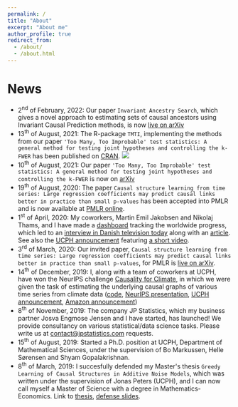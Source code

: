 ```yaml
---
permalink: /
title: "About"
excerpt: "About me"
author_profile: true
redirect_from: 
  - /about/
  - /about.html
---
```


News
======
* 2<sup>nd</sup> of February, 2022: Our paper `Invariant Ancestry Search`, which gives a novel approach to estimating sets of causal ancestors using Invariant Causal Prediction methods, is now [live on arXiv](https://arxiv.org/abs/2202.00913)
* 13<sup>th</sup> of August, 2021: The R-package `TMTI`, implementing the methods from our paper `'Too Many, Too Improbable' test statistics: A general method for testing joint hypotheses and controlling the k-FWER` has been published on [CRAN](https://cran.r-project.org/web/packages/TMTI/index.html). [![](https://cranlogs.r-pkg.org/badges/TMTI)](https://cran.r-project.org/package=TMTI) 
* 10<sup>th</sup> of August, 2021: Our paper `'Too Many, Too Improbable' test statistics: A general method for testing joint hypotheses and controlling the k-FWER` is now on [arXiv](https://arxiv.org/abs/2108.04731)
* 19<sup>th</sup> of August, 2020: The paper `Causal structure learning from time series: Large regression coefficients may predict causal links better in practice than small p-values` has been accepted into PMLR and is now available at [PMLR online](http://proceedings.mlr.press/v123/).
* 1<sup>st</sup> of April, 2020: My coworkers, Martin Emil Jakobsen and Nikolaj Thams, and I have made a [dashboard](http://shiny.science.ku.dk/pbm/COVID19/) tracking the worldwide progress, which led to an [interview in Danish television today](https://www.tv2lorry.dk/nyheder/01-04-2020/1930/ny-corona-app?autoplay=1) along with an [article](https://www.tv2lorry.dk/koebenhavn/overblik-over-corona-pandemien-her-er-appen-du-mangler). See also the [UCPH announcement](https://nyheder.ku.dk/alle_nyheder/2020/04/overblik-over-corona-pandemien-her-er-appen-du-mangler/) featuring [a short video](http://video.ku.dk/fa-overblik-over-corona-pandemien-1). 
* 3<sup>rd</sup> of March, 2020: Our invited paper, `Causal structure learning from time series: Large regression coefficients may predict causal links better in practice than small p-values`, for PMLR is [live on arXiv](https://arxiv.org/abs/2002.09573).
* 14<sup>th</sup> of December, 2019: I, along with a team of coworkers at UCPH, have won the NeurIPS challenge [Causality for Climate](https://causeme.uv.es/neurips2019/), in which we were given the task of estimating the underlying causal graphs of various time series from climate data ([code](https://github.com/sweichwald/tidybench), [NeurIPS presentation](https://nikolajthams.github.io/docs/slides/pres_neurips_2019.pdf), [UCPH announcement](https://www.math.ku.dk/english/about/news/cocala-winner-c4c/), [Amazon announcement](https://aws.amazon.com/blogs/machine-learning/neurips-competition-tackles-climate-data-challenges/))
* 8<sup>th</sup> of November, 2019: The company JP Statistics, which my business partner Josva Engmose Jensen and I have started, has launched! We provide consultancy on various statistical/data science tasks. Please write us at contact@jpstatistics.com requests.
* 15<sup>th</sup> of August, 2019: Started a Ph.D. position at UCPH, Department of Mathematical Sciences, under the supervision of Bo Markussen, Helle Sørensen and Shyam Gopalakrishnan.
* 8<sup>th</sup> of March, 2019: I succesfully defended my Master's thesis `Greedy Learning of Causal Structures in Additive Noise Models`, which was written under the supervision of Jonas Peters (UCPH), and I can now call myself a Master of Science with a degree in Mathematics-Economics. Link to [thesis](https://github.com/PhillipMogensen/docs/blob/master/MasterThesis/thesis.pdf), [defense slides](https://github.com/PhillipMogensen/docs/blob/master/MasterThesis/thesis_defense.pdf).